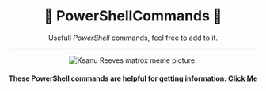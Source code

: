 <div align="center">

# 📃 PowerShellCommands 📃


Usefull *PowerShell* commands, feel free to add to it. 

________________________________________________________________________________________________________________________________________________________________________________________________________________________________


![Keanu Reeves matrox meme picture.](https://windowsbigot.files.wordpress.com/2015/04/matrixpowershell.jpg?w=1000&h=)
 
</div>



<div align="center">


#### These PowerShell commands are helpful for getting information: [Click Me](https://github.com/NomanGhiasy/PowerShellCommands/blob/main/GettingInformation.md)


</div>

